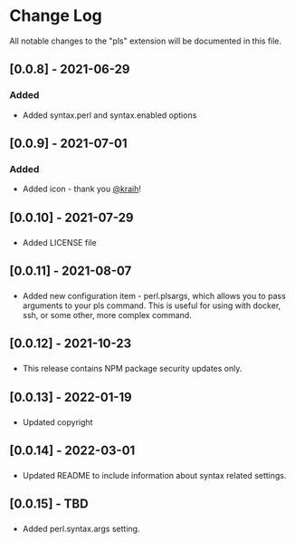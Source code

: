 # Change Log

All notable changes to the "pls" extension will be documented in this file.

## [0.0.8] - 2021-06-29
### Added
- Added syntax.perl and syntax.enabled options

## [0.0.9] - 2021-07-01
### Added
- Added icon - thank you [@kraih](https://github.com/kraih)!

## [0.0.10] - 2021-07-29
###
- Added LICENSE file

## [0.0.11] - 2021-08-07
###
- Added new configuration item - perl.plsargs, which
  allows you to pass arguments to your pls command. This is useful
  for using with docker, ssh, or some other, more complex command.

## [0.0.12] - 2021-10-23
###
- This release contains NPM package security updates only.

## [0.0.13] - 2022-01-19
###
- Updated copyright

## [0.0.14] - 2022-03-01
###
- Updated README to include information about syntax related settings.

## [0.0.15] - TBD
###
- Added perl.syntax.args setting.
